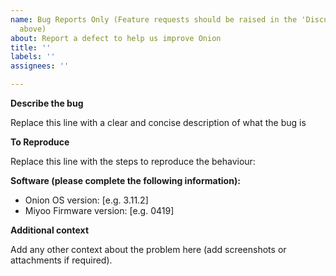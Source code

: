 ```yaml
---
name: Bug Reports Only (Feature requests should be raised in the 'Discussions' tab
  above)
about: Report a defect to help us improve Onion
title: ''
labels: ''
assignees: ''

---
```


**Describe the bug**

Replace this line with a clear and concise description of what the bug is

**To Reproduce**

Replace this line with the steps to reproduce the behaviour:

**Software (please complete the following information):**

 - Onion OS version: [e.g. 3.11.2]
 - Miyoo Firmware version: [e.g. 0419]

**Additional context**

Add any other context about the problem here (add screenshots or attachments if required).
